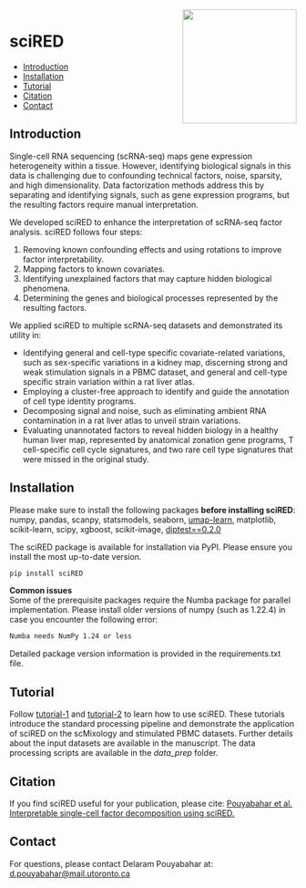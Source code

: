
<img src="https://github.com/delipouya/sciRED/blob/main/inst/sciRED_logo_wave.png" align="right" height="200">

# sciRED

- [Introduction](#introduction)
- [Installation](#installation)
- [Tutorial](#tutorial)
- [Citation](#citation)
- [Contact](#contact)

## Introduction

Single-cell RNA sequencing (scRNA-seq) maps gene expression heterogeneity within a tissue. However, identifying biological signals in this data is challenging due to confounding technical factors, noise, sparsity, and high dimensionality. Data factorization methods address this by separating and identifying signals, such as gene expression programs, but the resulting factors require manual interpretation.

We developed sciRED to enhance the interpretation of scRNA-seq factor analysis. sciRED follows four steps:
1. Removing known confounding effects and using rotations to improve factor interpretability.
2. Mapping factors to known covariates.
3. Identifying unexplained factors that may capture hidden biological phenomena.
4. Determining the genes and biological processes represented by the resulting factors.

We applied sciRED to multiple scRNA-seq datasets and demonstrated its utility in:
- Identifying general and cell-type specific covariate-related variations, such as sex-specific variations in a kidney map, discerning strong and weak stimulation signals in a PBMC dataset, and general and cell-type specific strain variation within a rat liver atlas.
- Employing a cluster-free approach to identify and guide the annotation of cell type identity programs.
- Decomposing signal and noise, such as eliminating ambient RNA contamination in a rat liver atlas to unveil strain variations.
- Evaluating unannotated factors to reveal hidden biology in a healthy human liver map, represented by anatomical zonation gene programs, T cell-specific cell cycle signatures, and two rare cell type signatures that were missed in the original study.


## Installation
Please make sure to install the following packages **before installing sciRED**:
numpy, pandas, scanpy, statsmodels, seaborn, [umap-learn](https://pypi.org/project/umap-learn/), matplotlib, scikit-learn, scipy, xgboost, scikit-image, [diptest==0.2.0](https://pypi.org/project/diptest/0.2.0/)


The sciRED package is available for installation via PyPI. Please ensure you install the most up-to-date version.
```bash
pip install sciRED
```

**Common issues**\
Some of the prerequisite packages require the Numba package for parallel implementation. Please install older versions of numpy (such as 1.22.4) in case you encounter the following error:

```bash
Numba needs NumPy 1.24 or less
```
Detailed package version information is provided in the requirements.txt file.


## Tutorial

Follow [tutorial-1](https://github.com/delipouya/sciRED/blob/main/tutorial1_scMixology.ipynb) and [tutorial-2](https://github.com/delipouya/sciRED/blob/main/tutorial2_stimulatedPBMC.ipynb) to learn how to use sciRED. These tutorials introduce the standard processing pipeline and demonstrate the application of sciRED on the scMixology and stimulated PBMC datasets. Further details about the input datasets are available in the manuscript. The data processing scripts are available in the _data_prep_ folder. 


## Citation

If you find sciRED useful for your publication, please cite:
[Pouyabahar et al. Interpretable single-cell factor decomposition using sciRED.](url)

## Contact
For questions, please contact Delaram Pouyabahar at: d.pouyabahar@mail.utoronto.ca
